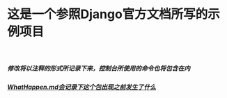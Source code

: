 <h1>这是一个参照Django官方文档所写的示例项目</h1>
<br>
<h5>修改将以注释的形式所记录下来，控制台所使用的命令也将包含在内</h5>
<h5><u>WhatHappen.md会记录下这个包出现之前发生了什么</u></h5>